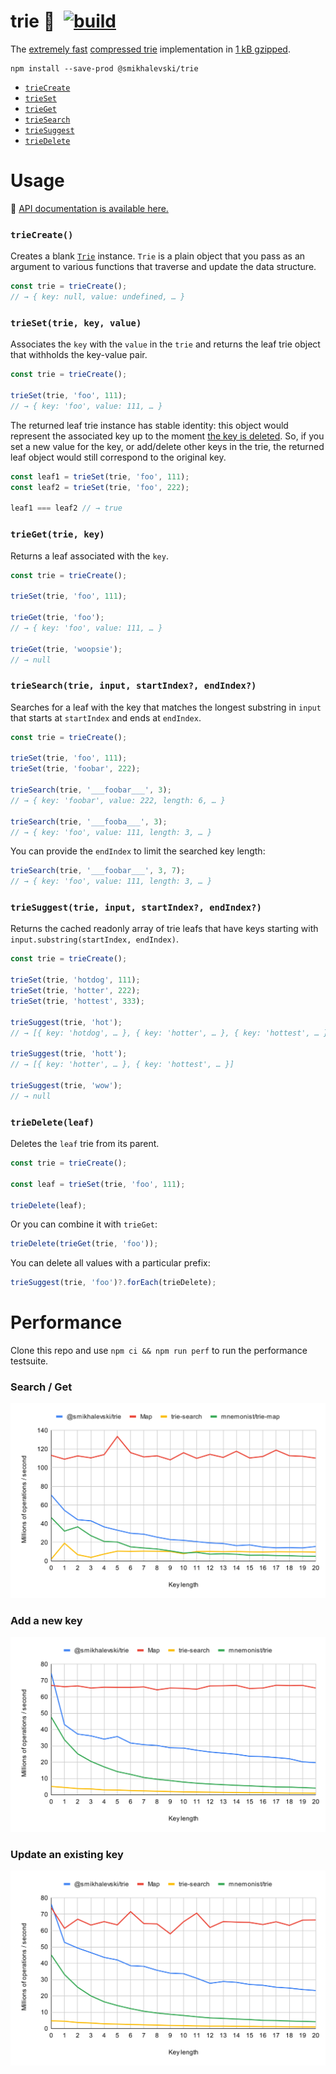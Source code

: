 # trie 🌲&ensp;[![build](https://github.com/smikhalevski/trie/actions/workflows/master.yml/badge.svg?branch=master&event=push)](https://github.com/smikhalevski/trie/actions/workflows/master.yml)

The [extremely fast](#performance) [compressed trie](https://en.wikipedia.org/wiki/Trie#Compressed_tries) implementation
in [1 kB gzipped](https://bundlephobia.com/result?p=@smikhalevski/trie).

```shell
npm install --save-prod @smikhalevski/trie
```

- [`trieCreate`](#create)
- [`trieSet`](#set)
- [`trieGet`](#get)
- [`trieSearch`](#search)
- [`trieSuggest`](#suggest)
- [`trieDelete`](#delete)

# Usage

🔎 [API documentation is available here.](https://smikhalevski.github.io/trie/)

### `trieCreate()`<a name="create"></a>

Creates a blank [`Trie`](https://smikhalevski.github.io/trie/interfaces/Trie.html) instance. `Trie` is a plain object
that you pass as an argument to various functions that traverse and update the data structure.

```ts
const trie = trieCreate();
// → { key: null, value: undefined, … }
```

### `trieSet(trie, key, value)`<a name="set"></a>

Associates the `key` with the `value` in the `trie` and returns the leaf trie object that withholds the key-value pair.

```ts
const trie = trieCreate();

trieSet(trie, 'foo', 111);
// → { key: 'foo', value: 111, … }
```

The returned leaf trie instance has stable identity: this object would represent the associated key up to the moment
[the key is deleted](#delete). So, if you set a new value for the key, or add/delete other keys in the trie, the
returned leaf object would still correspond to the original key.

```ts
const leaf1 = trieSet(trie, 'foo', 111);
const leaf2 = trieSet(trie, 'foo', 222);

leaf1 === leaf2 // → true
```

### `trieGet(trie, key)`<a name="get"></a>

Returns a leaf associated with the `key`.

```ts
const trie = trieCreate();

trieSet(trie, 'foo', 111);

trieGet(trie, 'foo');
// → { key: 'foo', value: 111, … }

trieGet(trie, 'woopsie');
// → null
```

### `trieSearch(trie, input, startIndex?, endIndex?)`<a name="search"></a>

Searches for a leaf with the key that matches the longest substring in `input` that starts at `startIndex` and ends at
`endIndex`.

```ts
const trie = trieCreate();

trieSet(trie, 'foo', 111);
trieSet(trie, 'foobar', 222);

trieSearch(trie, '___foobar___', 3);
// → { key: 'foobar', value: 222, length: 6, … }

trieSearch(trie, '___fooba___', 3);
// → { key: 'foo', value: 111, length: 3, … }
```

You can provide the `endIndex` to limit the searched key length:

```ts
trieSearch(trie, '___foobar___', 3, 7);
// → { key: 'foo', value: 111, length: 3, … }
```

### `trieSuggest(trie, input, startIndex?, endIndex?)`<a name="suggest"></a>

Returns the cached readonly array of trie leafs that have keys starting with `input.substring(startIndex, endIndex)`.

```ts
const trie = trieCreate();

trieSet(trie, 'hotdog', 111);
trieSet(trie, 'hotter', 222);
trieSet(trie, 'hottest', 333);

trieSuggest(trie, 'hot');
// → [{ key: 'hotdog', … }, { key: 'hotter', … }, { key: 'hottest', … }]

trieSuggest(trie, 'hott');
// → [{ key: 'hotter', … }, { key: 'hottest', … }]

trieSuggest(trie, 'wow');
// → null
```

### `trieDelete(leaf)`<a name="delete"></a>

Deletes the `leaf` trie from its parent.

```ts
const trie = trieCreate();

const leaf = trieSet(trie, 'foo', 111);

trieDelete(leaf);
```

Or you can combine it with `trieGet`:

```ts
trieDelete(trieGet(trie, 'foo'));
```

You can delete all values with a particular prefix:

```ts
trieSuggest(trie, 'foo')?.forEach(trieDelete);
```

# Performance

Clone this repo and use `npm ci && npm run perf` to run the performance testsuite.

### Search / Get

![Get performance chart](https://github.com/smikhalevski/trie/raw/master/images/perf-get.svg)

### Add a new key

![Add a new key performance chart](https://github.com/smikhalevski/trie/raw/master/images/perf-add.svg)

### Update an existing key

![Update an existing key performance chart](https://github.com/smikhalevski/trie/raw/master/images/perf-update.svg)
